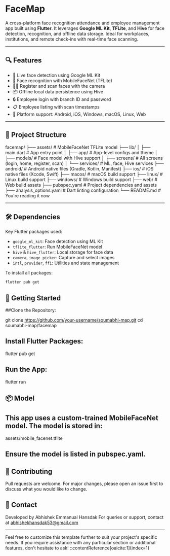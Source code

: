 # FaceMap

A cross-platform face recognition attendance and employee management app built using **Flutter**. It leverages **Google ML Kit**, **TFLite**, and **Hive** for face detection, recognition, and offline data storage. Ideal for workplaces, institutions, and remote check-ins with real-time face scanning.

---

## 🔍 Features

- 📸 Live face detection using Google ML Kit  
- 🧠 Face recognition with MobileFaceNet (TFLite)  
- 👨‍💼 Register and scan faces with the camera  
- 📦 Offline local data persistence using Hive  
- 🔒 Employee login with branch ID and password  
- 📋 Employee listing with scan timestamps  
- 📱 Platform support: Android, iOS, Windows, macOS, Linux, Web

---

## 🧱 Project Structure

facemap/
├── assets/ # MobileFaceNet TFLite model
├── lib/
│ ├── main.dart # App entry point
│ ├── app/ # App-level configs and theme
│ ├── models/ # Face model with Hive support
│ ├── screens/ # All screens (login, home, register, scan)
│ └── services/ # ML, face, Hive services
├── android/ # Android native files (Gradle, Kotlin, Manifest)
├── ios/ # iOS native files (Xcode, Swift)
├── macos/ # macOS build support
├── linux/ # Linux build support
├── windows/ # Windows build support
├── web/ # Web build assets
├── pubspec.yaml # Project dependencies and assets
├── analysis_options.yaml # Dart linting configuration
└── README.md # You're reading it now


---

## 🛠️ Dependencies

Key Flutter packages used:

- `google_ml_kit`: Face detection using ML Kit  
- `tflite_flutter`: Run MobileFaceNet model  
- `hive` & `hive_flutter`: Local storage for face data  
- `camera`, `image_picker`: Capture and select images  
- `intl`, `provider`, `ffi`: Utilities and state management  

To install all packages:

```bash
flutter pub get
```

## 🚀 Getting Started

##Clone the Repository:

git clone https://github.com/your-username/soumabhi-map.git
cd soumabhi-map/facemap

## Install Flutter Packages:

flutter pub get

## Run the App:

flutter run

## 📦 Model

## This app uses a custom-trained MobileFaceNet model. The model is stored in:

assets/mobile_facenet.tflite

## Ensure the model is listed in pubspec.yaml.

## 🤝 Contributing

Pull requests are welcome. For major changes, please open an issue first to discuss what you would like to change.

## 📧 Contact

Developed by Abhishek Emmanual Hansdak
For queries or support, contact at abhishekhansdak53@gmail.com

---

Feel free to customize this template further to suit your project's specific needs. If you require assistance with any particular section or additional features, don't hesitate to ask!
::contentReference[oaicite:1]{index=1}
